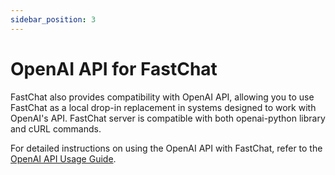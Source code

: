 ```yaml
---
sidebar_position: 3
---
```


# OpenAI API for FastChat

FastChat also provides compatibility with OpenAI API, allowing you to use FastChat as a local drop-in replacement in systems designed to work with OpenAI's API. FastChat server is compatible with both openai-python library and cURL commands.

For detailed instructions on using the OpenAI API with FastChat, refer to the [OpenAI API Usage Guide](/docs/api/openai_api.md).
